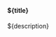 <div class="media">
  <div class="media-left">
    <span class="wistia_embed ${id} popover=true popoverAnimateThumbnail=true" style="display:inline-block;height:84px;width:150px">&nbsp;</span>
  </div>
  <div class="media-body">
    <h4 class="media-heading">${title}</h4>
    <p>${description}</p>
  </div>
</div>
